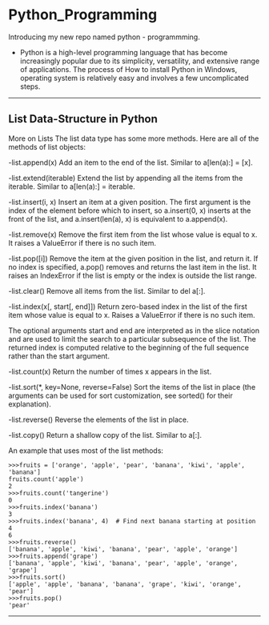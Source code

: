 # Python_Programming
Introducing my new repo named python - programmming.
- Python is a high-level programming language that has become increasingly popular due to its simplicity, versatility, and extensive range of applications. The process of How to install Python in Windows, operating system is 
  relatively easy and involves a few uncomplicated steps.
---
## List Data-Structure in Python

More on Lists
The list data type has some more methods. Here are all of the methods of list objects:

-list.append(x)
Add an item to the end of the list. Similar to a[len(a):] = [x].

-list.extend(iterable)
Extend the list by appending all the items from the iterable. Similar to a[len(a):] = iterable.

-list.insert(i, x)
Insert an item at a given position. The first argument is the index of the element before which to insert, so a.insert(0, x) inserts at the front of the list, and a.insert(len(a), x) is equivalent to a.append(x).

-list.remove(x)
Remove the first item from the list whose value is equal to x. It raises a ValueError if there is no such item.

-list.pop([i])
Remove the item at the given position in the list, and return it. If no index is specified, a.pop() removes and returns the last item in the list. It raises an IndexError if the list is empty or the index is outside the list range.

-list.clear()
Remove all items from the list. Similar to del a[:].

-list.index(x[, start[, end]])
Return zero-based index in the list of the first item whose value is equal to x. Raises a ValueError if there is no such item.

The optional arguments start and end are interpreted as in the slice notation and are used to limit the search to a particular subsequence of the list. The returned index is computed relative to the beginning of the full sequence rather than the start argument.

-list.count(x)
Return the number of times x appears in the list.

-list.sort(*, key=None, reverse=False)
Sort the items of the list in place (the arguments can be used for sort customization, see sorted() for their explanation).

-list.reverse()
Reverse the elements of the list in place.

-list.copy()
Return a shallow copy of the list. Similar to a[:].

An example that uses most of the list methods:
```
>>>fruits = ['orange', 'apple', 'pear', 'banana', 'kiwi', 'apple', 'banana']
fruits.count('apple')
2
>>>fruits.count('tangerine')
0
>>>fruits.index('banana')
3
>>>fruits.index('banana', 4)  # Find next banana starting at position 4
6
>>>fruits.reverse()
['banana', 'apple', 'kiwi', 'banana', 'pear', 'apple', 'orange']
>>>fruits.append('grape')
['banana', 'apple', 'kiwi', 'banana', 'pear', 'apple', 'orange', 'grape']
>>>fruits.sort()
['apple', 'apple', 'banana', 'banana', 'grape', 'kiwi', 'orange', 'pear']
>>>fruits.pop()
'pear'
```
---
